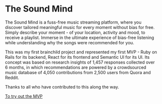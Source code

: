 # The Sound Mind

The Sound Mind is a fuss-free music streaming platform, where you discover tailored meaningful music for every moment without bias for free. Simply describe your moment - of your location, activity and mood, to receive a playlist. Immerse in the ultimate experience of bias-free listening while understanding why the songs were recommended for you.

This was my first brainchild project and represented my first MVP - Ruby on Rails for its backend, React for its frontend and Semantic UI for its UI. Its concept was based on research insights of 1,457 responses collected over 6 months, in which recommendations are powered by a crowdsourced music database of 4,050 contributions from 2,500 users from Quora and Reddit.

Thanks to all who have contributed to this along the way.

[To try out the MVP](https://thesoundmind.herokuapp.com)
